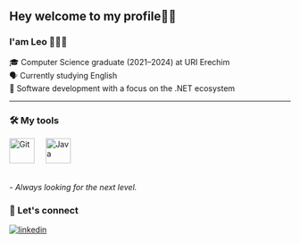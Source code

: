 ## Hey welcome to my profile👋🏻

### I'am Leo 👨🏻‍💻

🎓 Computer Science graduate (2021–2024) at URI Erechim <br/>
🗣️ Currently studying English  <br/>
🎯 Software development with a focus on the .NET ecosystem <br/>

<hr>

### 🛠️ My tools
  
  <div align="left">
    <img src="https://skillicons.dev/icons?i=git" height="45" alt="Git"  />
    <img width="12" />
    <img src="https://skillicons.dev/icons?i=dotnet" height="45" alt="Java"  />
    <img width="12" />
  </div>
  
  <br/>
  
*- Always looking for the next level.*
  
  ### 📧 Let's connect

  <div>
    <a href="https://linkedin.com/in/leodoprado" target="_blank">
      <img align="center" src="https://img.shields.io/badge/-leodoprado-05122A?style=flat&logo=linkedin&logoColor=white" alt="linkedin"/>
    </a>
  <div/>
